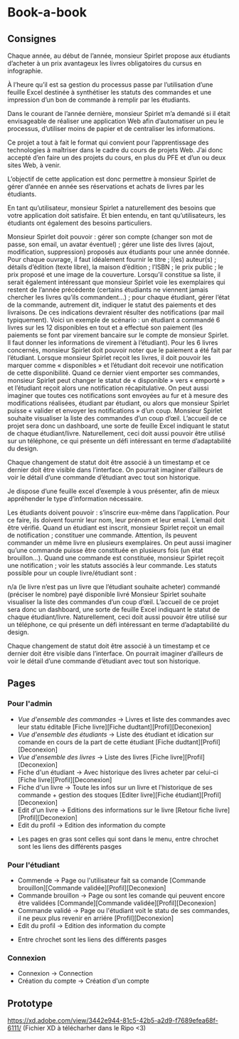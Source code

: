 # Book-a-book

## Consignes 

Chaque année, au début de l’année, monsieur Spirlet propose aux étudiants d’acheter à un prix avantageux les livres obligatoires du cursus en infographie.

À l’heure qu’il est sa gestion du processus passe par l’utilisation d’une feuille Excel destinée à synthétiser les statuts des commandes et une impression d’un bon de commande à remplir par les étudiants.

Dans le courant de l’année dernière, monsieur Spirlet m’a demandé si il était envisageable de réaliser une application Web afin d’automatiser un peu le processus, d’utiliser moins de papier et de centraliser les informations.

Ce projet a tout à fait le format qui convient pour l’apprentissage des technologies à maîtriser dans le cadre du cours de projets Web. J’ai donc accepté d’en faire un des projets du cours, en plus du PFE et d’un ou deux sites Web, à venir.

L’objectif de cette application est donc permettre à monsieur Spirlet de gérer d’année en année ses réservations et achats de livres par les étudiants.

En tant qu’utilisateur, monsieur Spirlet a naturellement des besoins que votre application doit satisfaire. Et bien entendu, en tant qu’utilisateurs, les étudiants ont également des besoins particuliers.

Monsieur Spirlet doit pouvoir :
gérer son compte (changer son mot de passe, son email, un avatar éventuel) ;
gérer une liste des livres (ajout, modification, suppression) proposés aux étudiants pour une année donnée. Pour chaque ouvrage, il faut idéalement fournir le titre ; l(es) auteur(s) ; détails d’édition (texte libre), la maison d’édition ; l’ISBN ; le prix public ; le prix proposé et une image de la couverture. Lorsqu’il constitue sa liste, il serait également intéressant que monsieur Spirlet voie les exemplaires qui restent de l’année précédente (certains étudiants ne viennent jamais chercher les livres qu’ils commandent…) ;
pour chaque étudiant, gérer l’état de la commande, autrement dit, indiquer le statut des paiements et des livraisons. De ces indications devraient résulter des notifications (par mail typiquement). Voici un exemple de scénario : un étudiant a commandé 6 livres sur les 12 disponibles en tout et a effectué son paiement (les paiements se font par virement bancaire sur le compte de monsieur Spirlet. Il faut donner les informations de virement à l’étudiant). Pour les 6 livres concernés, monsieur Spirlet doit pouvoir noter que le paiement a été fait par l’étudiant. Lorsque monsieur Spirlet reçoit les livres, il doit pouvoir les marquer comme « disponibles » et l’étudiant doit recevoir une notification de cette disponibilité. Quand ce dernier vient emporter ses commandes, monsieur Spirlet peut changer le statut de « disponible » vers « emporté » et l’étudiant reçoit alors une notification récapitulative. On peut aussi imaginer que toutes ces notifications sont envoyées au fur et à mesure des modifications réalisées, étudiant par étudiant, ou alors que monsieur Spirlet puisse « valider et envoyer les notifications » d’un coup.
Monsieur Spirlet souhaite visualiser la liste des commandes d’un coup d’œil. L’accueil de ce projet sera donc un dashboard, une sorte de feuille Excel indiquant le statut de chaque étudiant/livre. Naturellement, ceci doit aussi pouvoir être utilisé sur un téléphone, ce qui présente un défi intéressant en terme d’adaptabilité du design.

Chaque changement de statut doit être associé à un timestamp et ce dernier doit être visible dans l’interface. On pourrait imaginer d’ailleurs de voir le détail d’une commande d’étudiant avec tout son historique.

Je dispose d’une feuille excel d’exemple à vous présenter, afin de mieux appréhender le type d’information nécessaire.

Les étudiants doivent pouvoir :
s’inscrire eux-même dans l’application. Pour ce faire, ils doivent fournir leur nom, leur prénom et leur email. L’email doit être vérifié. Quand un étudiant est inscrit, monsieur Spirlet reçoit un email de notification ;
constituer une commande. Attention, ils peuvent commander un même livre en plusieurs exemplaires. On peut aussi imaginer qu’une commande puisse être constituée en plusieurs fois (un état brouillon…). Quand une commande est constituée, monsieur Spirlet reçoit une notification ;
voir les statuts associés à leur commande.
Les statuts possible pour un couple livre/étudiant sont :

n/a (le livre n’est pas un livre que l’étudiant souhaite acheter)
commandé (préciser le nombre)
payé
disponible
livré
Monsieur Spirlet souhaite visualiser la liste des commandes d’un coup d’œil. L’accueil de ce projet sera donc un dashboard, une sorte de feuille Excel indiquant le statut de chaque étudiant/livre. Naturellement, ceci doit aussi pouvoir être utilisé sur un téléphone, ce qui présente un défi intéressant en terme d’adaptabilité du design.

Chaque changement de statut doit être associé à un timestamp et ce dernier doit être visible dans l’interface. On pourrait imaginer d’ailleurs de voir le détail d’une commande d’étudiant avec tout son historique.


## Pages 
### Pour l'admin 
- *_Vue d'ensemble des commandes_* -> Livres et liste des commandes avec leur statu éditable [Fiche livre][Fiche dudtant][Profil][Deconexion]
- *_Vue d'ensemble des étudiants_* -> Liste des étudiant et idication sur comande en cours de la part de cette étudiant [Fiche dudtant][Profil][Deconexion]
- *_Vue d'ensemble des livres_*  -> Liste des livres [Fiche livre][Profil][Deconexion]
- Fiche d'un étudiant -> Avec historique des livres acheter par celui-ci [Fiche livre][Profil][Deconexion]
- Fiche d'un livre -> Toute les infos sur un livre et l'historique de ses commande + gestion des stoques [Editer livre][Fiche étudiant][Profil][Deconexion]
- Edit d'un livre -> Editions des informations sur le livre [Retour fiche livre][Profil][Deconexion]
- Edit du profil -> Edition des information du compte 

* Les pages en gras sont celles qui sont dans le menu, entre chrochet sont les liens des différents pasges

### Pour l'étudiant 
- Commende -> Page ou l'utilisateur fait sa comande [Commande brouillon][Commande validée][Profil][Deconexion]
- Commande brouillon -> Page ou sont les comande qui peuvent encore être validées [Commande][Commande validée][Profil][Deconexion]
- Commande validé -> Page ou l'étudiant voit le statu de ses commandes, il ne peux plus revenir en arriére [Profil][Deconexion]
- Edit du profil -> Edition des information du compte 

* Entre chrochet sont les liens des différents pasges

### Connexion 
- Connexion -> Connection 
- Création du compte -> Création d'un compte 


## Prototype 
https://xd.adobe.com/view/3442e944-81c5-42b5-a2d9-f7689efea68f-6111/ (Fichier XD à télécharher dans le Ripo <3)
